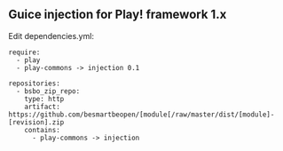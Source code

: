 Guice injection for Play! framework 1.x
---------------------------------------

Edit dependencies.yml:

    require:
      - play
      - play-commons -> injection 0.1

    repositories:
      - bsbo_zip_repo:
        type: http
        artifact: https://github.com/besmartbeopen/[module[/raw/master/dist/[module]-[revision].zip
        contains:
          - play-commons -> injection
